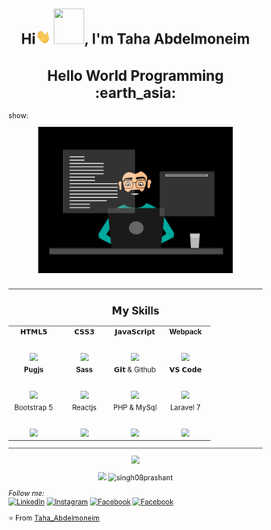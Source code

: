 
<div>
 <h1 align="center">Hi<img src="https://raw.githubusercontent.com/ABSphreak/ABSphreak/master/gifs/Hi.gif" width="30px"> <img src="https://i.pinimg.com/originals/28/02/00/28020003d4a493c78d8202ba6c35f179.gif" width="60px" height="70px">, I'm Taha Abdelmoneim </h1>
 <h1 align= "center"><b>Hello World Programming :earth_asia:</b></h1>

</div>

show:
<div align= "center">
 <img  align= "center"  src="./thoughtworks-gif_dribbble.gif" height="290px" align="right" />
</div>


<br />

---




<center>   <h2 align ="center"> 𝗠𝘆 Skills </h2> </center>

<table align ="center">
  <tbody>
    <tr valign="top">
      <td width="25%" align="center">
        <span>𝗛𝗧𝗠𝗟𝟱</span><br><br><br>
        <img height="65px" src="https://cdn.svgporn.com/logos/html-5.svg">
      </td>
      <td width="25%" align="center">
        <span>𝗖𝗦𝗦𝟯</span><br><br><br>
        <img height="65px" src="https://cdn.svgporn.com/logos/css-3.svg">
      </td>
      <td width="25%" align="center">
        <span>𝗝𝗮𝘃𝗮𝗦𝗰𝗿𝗶𝗽𝘁</span><br><br><br>
        <img height="65px" src="https://cdn.svgporn.com/logos/javascript.svg">
      </td>
      <td width="25%" align="center">
        <span> <b>Webpack</b></span><br><br><br>
        <img height="65px" src="https://banner2.cleanpng.com/20190417/yb/kisspng-webpack-computer-icons-scalable-vector-graphics-re-webpack-svg-icon-transparent-amp-png-clipart-fre-5cb79870aa3cb3.6069044115555359846973.jpg">
      </td>
    </tr>
    <tr valign="top">
      <td width="25%" align="center">
         <span><b>Pugjs</b></span><br><br><br>
        <img height="64px" src="https://cdn.freebiesupply.com/logos/large/2x/pug-logo-png-transparent.png">
      </td>
      <td width="25%" align="center">
        <span><b>Sass</b></span><br><br><br>
        <img height="64px" src="https://www.pngkit.com/png/detail/377-3771972_sass.png">
      </td>
      <td width="25%" align="center">
        <span>𝗚𝗶𝘁 & Github</span><br><br><br>
        <img height="64px" src="https://cdn.svgporn.com/logos/git-icon.svg">
      </td>
      <td width="25%" align="center">
        <span>𝗩𝗦 𝗖𝗼𝗱𝗲</span><br><br><br>
        <img height="64px" src="https://cdn.svgporn.com/logos/visual-studio-code.svg">
      </td>
    </tr>
    <tr>
      <td width="25%" align="center">
        <span>Bootstrap 5</span><br><br><br>
        <img height="64px" src="https://www.brcline.com/wp-content/uploads/2016/01/bootstrap-logo.png">
      </td>
      <td width="25%" align="center">
        <span>Reactjs</span><br><br><br>
        <img height="64px" src="https://brandslogos.com/wp-content/uploads/thumbs/react-logo-vector-1.svg">
      </td>
      <td width="25%" align="center">
        <span>PHP & MySql</span><br><br><br>
        <img height="64px" src="https://2.bp.blogspot.com/-y6gb1DfArMA/V6pfuapx6AI/AAAAAAAABfc/MX60Q7VqbQME7f9Vlm_8dyrGFM2GRtzvQCLcB/s1600/free-php-mysql-training-course-online-tutorial.jpg">
      </td> 
      <td width="25%" align="center">
        <span>Laravel 7</span><br><br><br>
        <img height="64px" src="https://camo.githubusercontent.com/14ece976ba20d761d742ef185f26689fc12247606f81d971d41820f3b05a5111/68747470733a2f2f692e6d6f72696f682e636f6d2f323032302f30332f30352f6166636161633436386239372e6a7067">
      </td> 
    </tr>
  </tbody>
</table>
</p>

<hr>


<p align = "center">
<img src="https://camo.githubusercontent.com/c02784b921148cba636bc9e44e179f60112cda7952d7eb67fbe44fa1d97a40da/68747470733a2f2f6769746875622d70726f66696c652d74726f7068792e76657263656c2e6170702f3f757365726e616d653d73696e676830387072617368616e7426726f773d31266e6f2d6672616d653d74727565">
</p>

<p align="center">

<img src="https://img.shields.io/badge/dynamic/json?color=brightgreen&label=followers&query=followers&url=https%3A%2F%2Fapi.github.com%2Fusers%2Fsingh08prashant" />
<img src="https://komarev.com/ghpvc/?username=singh08prashant" alt="singh08prashant" />

</p>
<i>Follow me:</i><br>
<a href="https://www.linkedin.com/in/taha-abdelmoneim-2528361b1/" target="_blank"><img src="https://img.shields.io/badge/LinkedIn-%230077B5.svg?&style=flat-square&logo=linkedin&logoColor=white" alt="LinkedIn"></a>
<a href="https://www.instagram.com/tahaabdlmonim/" target="_blank"><img src="https://img.shields.io/badge/Instagram-%23E4405F.svg?&style=flat-square&logo=instagram&logoColor=white" alt="Instagram"></a>
<a href="https://www.facebook.com/Taha.Viras" target="_blank"><img src="https://img.shields.io/badge/Facebook-%231877F2.svg?&style=flat-square&logo=facebook&logoColor=white" alt="Facebook"></a>
<a href="https://api.whatsapp.com/send?phone=201090770686&text=Taha_Abdelmoneim"><img src="https://img.shields.io/badge/-Whatsapp-4CA143?style=flat-square&labelColor=4CA143&logo=whatsapp&logoColor=white&link=https://api.whatsapp.com/send?phone=201090770686&text=Taha_Abdelmoneim" alt="Facebook"></a>

⭐ From [Taha_Abdelmoneim](https://github.com/Taha-Abdelmonim)

<!--
**Taha-Abdelmonim/Taha-Abdelmonim** is a ✨ _special_ ✨ repository because its `README.md` (this file) appears on your GitHub profile.
[![Whatsapp Badge](https://img.shields.io/badge/-Whatsapp-4CA143?style=flat-square&labelColor=4CA143&logo=whatsapp&logoColor=white&link=https://api.whatsapp.com/send?phone=201090770686&text=Taha_Abdelmoneim!)](https://api.whatsapp.com/send?phone=201090770686&text=Taha_Abdelmoneim!)

 <p align ="center">
<img src="https://camo.githubusercontent.com/3b7c592ede97b6138ffd4b1cc1541c2f3b11fd39/687474703a2f2f33312e6d656469612e74756d626c722e636f6d2f31376665613932306666333665663466356238373764353231366137616164392f74756d626c725f6d6f39786a65387a5a34317163626975666f315f313238302e676966" height="350px" width ="350px">
</p>
-->
